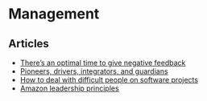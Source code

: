 # Management

## Articles

- [There’s an optimal time to give negative feedback](https://qz.com/work/1388077/theres-an-optimal-time-to-give-negative-feedback/)
- [Pioneers, drivers, integrators, and guardians](https://hbr.org/2017/03/the-new-science-of-team-chemistry)
- [How to deal with difficult people on software projects](https://www.howtodeal.dev/)
- [Amazon leadership principles](https://www.amazon.jobs/en/principles)
